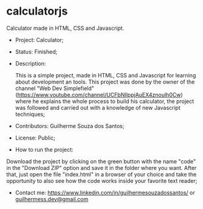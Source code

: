 # calculatorjs
Calculator made in HTML, CSS and Javascript.

- Project: Calculator; 
- Status: Finished;
- Description: 

  This is a simple project, made in HTML, CSS and Javascript for learning about development an tools. This project was done by the owner of the channel "Web Dev Simplefield" (https://www.youtube.com/channel/UCFbNIlppjAuEX4znoulh0Cw) where he explains the whole process to build his calculator, the project was followed and carried out with a knowledge of new Javascript techniques;

- Contributors: Guilherme Souza dos Santos;
- License: Public;
- How to run the project: 

Download the project by clicking on the green button with the name "code" in the "Download ZIP" option and save it in the folder where you want.
After that, just open the file "index.html" in a browser of your choice and take the opportunity to also see how the code works inside your favorite text reader;

- Contact me: https://www.linkedin.com/in/guilhermesouzadossantos/ or guilhermess.dev@gmail.com



